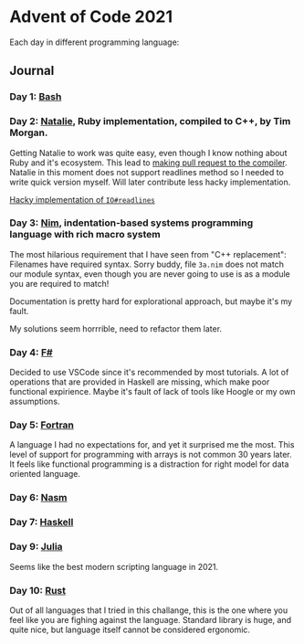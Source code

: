 # Advent of Code 2021

Each day in different programming language:

## Journal

### Day 1: [Bash](https://www.gnu.org/software/bash/)

### Day 2: [Natalie](https://natalie-lang.org/), Ruby implementation, compiled to C++, by Tim Morgan.

Getting Natalie to work was quite easy, even though I know nothing about Ruby and it's ecosystem. This lead to [making pull request to the compiler](https://github.com/seven1m/natalie/pull/261). Natalie in this moment does not support readlines method so I needed to write quick version myself. Will later contribute less hacky implementation.

[Hacky implementation of `IO#readlines`](https://github.com/RobertBendun/natalie/commit/fab1a3c89424150f29171625bb54214db6cb3955)

### Day 3: [Nim](https://nim-lang.org/), indentation-based systems programming language with rich macro system

The most hilarious requirement that I have seen from "C++ replacement": Filenames have required syntax. Sorry buddy, file `3a.nim` does not match our module syntax, even though you are never going to use is as a module you are required to match!

Documentation is pretty hard for explorational approach, but maybe it's my fault.

My solutions seem horrrible, need to refactor them later.

### Day 4: [F#](https://fsharp.org/)

Decided to use VSCode since it's recommended by most tutorials. A lot of operations that are provided in Haskell are missing, which make poor functional expirience. Maybe it's fault of lack of tools like Hoogle or my own assumptions.

### Day 5: [Fortran](https://fortran-lang.org/)

A language I had no expectations for, and yet it surprised me the most. This level of support for programming with arrays is not common 30 years later. It feels like functional programming is a distraction for right model for data oriented language.

### Day 6: [Nasm](https://www.nasm.us)

### Day 7: [Haskell](https://www.haskell.org/)

### Day 9: [Julia](https://julialang.org/)

Seems like the best modern scripting language in 2021.

### Day 10: [Rust](https://www.rust-lang.org/)

Out of all languages that I tried in this challange, this is the one where you feel like you are fighing against the language. Standard library is huge, and quite nice, but language itself cannot be considered ergonomic.
